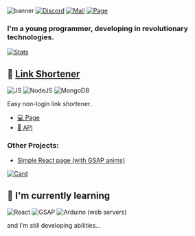 ![banner](https://user-images.githubusercontent.com/80514290/163722724-02b0f4c0-a24b-4f68-8ba7-71ceeaed4fcb.png)
<a href="https://discord.com/users/469481610526457856">![Discord](https://img.shields.io/badge/Discord-%235865F2.svg?style=for-the-badge&logo=discord&logoColor=white)</a>
<a href="mailto:kontakt@mopsior.pl">![Mail](https://img.shields.io/badge/kontakt@mopsior.pl-%23EA4335.svg?style=for-the-badge&logo=gmail&logoColor=white)</a>
<a href="https://mopsior.pl">![Page](https://img.shields.io/badge/mopsior.pl-%234285F4.svg?style=for-the-badge&logo=google-chrome&logoColor=white)</a>
<br />
### I'm a young programmer, developing in revolutionary technologies.

[![Stats](https://github-readme-stats.vercel.app/api?username=mopsior&hide=issues&show_icons=true&bg_color=151515&text_color=9f9f9f)](https://github.com/Mopsior)

## 🔗 [Link Shortener](https://s.mopsior.pl)
![JS](https://img.shields.io/badge/javascript-%23323330.svg?style=for-the-badge&logo=javascript&logoColor=%23F7DF1E)
![NodeJS](https://img.shields.io/badge/NodeJS-%23323330.svg?style=for-the-badge&logo=node.js&logoColor=%23339933)
![MongoDB](https://img.shields.io/badge/MongoDB-%23323330.svg?style=for-the-badge&logo=mongodb&logoColor=%2347A248)

Easy non-login link shortener.

- [💻 Page](https://s.mopsior.pl)
- [📄 API](https://api.mopsior.pl)

### Other Projects:
- [Simple React page (with GSAP anims)](https://github.com/Mopsior/simple-react-page)

[![Card](https://github-readme-stats.vercel.app/api/pin?username=mopsior&repo=simple-react-page&title_color=fff&icon_color=f9f9f9&text_color=9f9f9f&bg_color=151515)](https://github.com/Mopsior/simple-react-page)

## 📖 I'm currently learning
![React](https://img.shields.io/badge/React-%23323330.svg?style=for-the-badge&logo=react&logoColor=%2361DAFB)
![GSAP](https://img.shields.io/badge/GSAP-%23323330.svg?style=for-the-badge&logo=greensock&logoColor=%2388CE02)
![Arduino (web servers)](https://img.shields.io/badge/Arduino%20(web%20servers/IoT)-%23323330.svg?style=for-the-badge&logo=arduino&logoColor=%#00979D)

and I'm still developing abilities...
